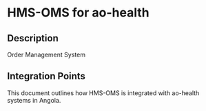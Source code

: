 # HMS-OMS for ao-health

## Description

Order Management System

## Integration Points

This document outlines how HMS-OMS is integrated with ao-health systems in Angola.
